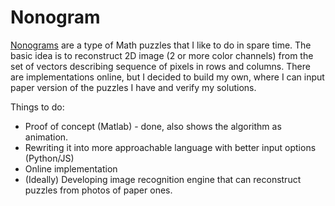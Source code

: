 # Nonogram

[Nonograms](https://en.wikipedia.org/wiki/Nonogram) are a type of Math puzzles that I like to do in spare time. The basic idea is to reconstruct 2D image (2 or more color channels) from the set of vectors describing sequence of pixels in rows and columns. There are implementations online, but I decided to build my own, where I can input paper version of the puzzles I have and verify my solutions.

Things to do:
* Proof of concept (Matlab) - done, also shows the algorithm as animation.
* Rewriting it into more approachable language with better input options (Python/JS)
* Online implementation
* (Ideally) Developing image recognition engine that can reconstruct puzzles from photos of paper ones.
